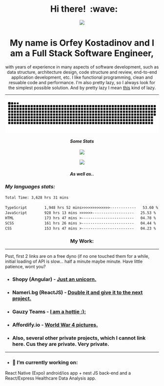 <h1 align="center">&nbsp; Hi there!&nbsp; :wave:  </h1>

<p align="center"><img src="https://media.giphy.com/media/dzaUX7CAG0Ihi/giphy.gif" /></p>
<h1 align="center">My name is Orfey Kostadinov and I am a Full Stack Software Engineer,</h1>
<p align="center">with years of experience in many aspects of software development, such as data structure, architecture design, code structure and review, end-to-end application development, etc. I like functional programming, clean and resuable code and performance. I'm also pretty lazy, so I always look for the simplest possible solution. And by pretty lazy I mean <a name="dangerous" href="https://ibb.co/chR58X9/">this</a> kind of lazy.</p>

<hr/>

<div align="center">
<!--   <picture> -->
    <img align="center" alt="github-snake" src="https://raw.githubusercontent.com/sineastra/Sineastra/output/github-contribution-grid-snake-dark.svg" />
<!--   </picture> -->
</div>

<h4 align="center"><i>Some Stats</i></h4>

<p align="center"><img src="https://komarev.com/ghpvc/?username=sineastra"></img></p>

<div align="center">
  <img height="180em"  src="https://github-readme-streak-stats.herokuapp.com/?user=Sineastra&theme=gotham&hide_border=true" />
  <!-- <img height="180em" src="https://github-readme-stats.vercel.app/api?username=Sineastra&show_icons=true&theme=gotham&include_all_commits=true&count_private=true&show_icons=true"/>  -->
</div>

<h4 align="center"><i>As well as..</i></h4>
<h3><i>My languages stats:</i></h3>

<!--START_SECTION:waka-->

```txt
Total Time: 3,628 hrs 31 mins

TypeScript        1,948 hrs 52 mins>>>>>>>>>>>>>------------   53.60 %
JavaScript        928 hrs 13 mins >>>>>>-------------------   25.53 %
HTML              173 hrs 47 mins >------------------------   04.78 %
SCSS              161 hrs 26 mins >------------------------   04.44 %
CSS               153 hrs 47 mins >------------------------   04.23 %
```

<!--END_SECTION:waka-->


<h3 align="center">My Work: </h3>

<hr>

Psst, first 2 links are on a free dyno (if no one touched them for a while, initial loading of API is slow... half a minute maybe minute. Have little patience, wont you?

- ### **Shopy (Angular)** - <a name="shopy" href="https://angular-bice-theta.vercel.app/">Just an unicorn.</a>

- ### **Nameri.bg (ReactJS)** - <a name="nameri.bg" href="https://nameri-bg.vercel.app">Double it and give it to the next project.</a>

<!-- - ### **Screenmood Extension** - <a name="ScreenmoodExtension" href="https://chrome.google.com/webstore/detail/screenmood-%E2%80%94-screen-captu/gneepehahiglangakfifnpdlppijdkck">Also leg extension.</a> -->

<!-- - ### **Screenmood NextJS WebSite** - <a name="Screenmood" href="https://app.screenmood.com">Bear.</a> -->

- ### **Gauzy Teams** - <a name="gauzyTeams" href="https://app.ever.team/auth/passcode">I am a hottie :):</a>

- ### **Affordify.io** - <a name="affordify" href="https://affordify.io">World War 4 pictures.</a>

-  ### **Also, several other private projects, which I cannot link here. Cus they are private. Very private.**

<hr/>

-  <h3>🔭 I’m currently working on:
  React Native (Expo) android/ios app + nest JS back-end and a React/Express Healthcare Data Analysis app.
